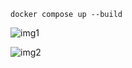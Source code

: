 ```
docker compose up --build
```

![img1](https://github.com/user-attachments/assets/0ece5de8-faf9-4a43-be53-75736b942f9a)


![img2](https://github.com/user-attachments/assets/bad9f4d0-3b59-40f6-9995-2f9f3b6e1258)
